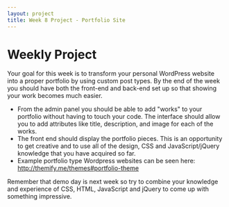 ```yaml
---
layout: project
title: Week 8 Project - Portfolio Site
---
```


# Weekly Project

Your goal for this week is to transform your personal WordPress website into a proper portfolio by using custom post types. By the end of the week you should have both the front-end and back-end set up so that showing your work becomes much easier.

* From the admin panel you should be able to add "works" to your portfolio without having to touch your code. The interface should allow you to add attributes like title, description, and image for each of the works.
* The front end should display the portfolio pieces. This is an opportunity to get creative and to use all of the design, CSS and JavaScript/jQuery knowledge that you have acquired so far.
* Example portfolio type Wordpress websites can be seen here: http://themify.me/themes#portfolio-theme

Remember that demo day is next week so try to combine your knowledge and experience of CSS, HTML, JavaScript and jQuery to come up with something impressive.